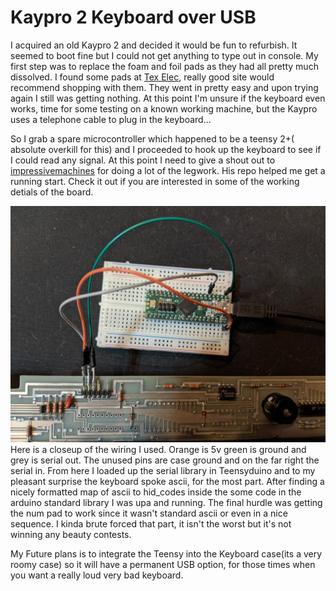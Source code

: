 # Kaypro 2 Keyboard over USB

I acquired an old Kaypro 2 and decided it would be fun to refurbish. It seemed to boot fine but I could not get anything to type out in console. My first step was to replace the foam and foil pads as they had all pretty much dissolved. I found some pads at [Tex Elec](https://texelec.com/product/foam-capacitive-pads-keytronic/), really good site would recommend shopping with them. They went in pretty easy and upon trying again I still was getting nothing. At this point I'm unsure if the keyboard even works, time for some testing on a known working machine, but the Kaypro uses a telephone cable to plug in the keyboard...

 So I grab a spare microcontroller which happened to be a teensy 2+( absolute overkill for this) and I proceeded to hook up the keyboard to see if I could read any signal. At this point I need to give a shout out to [impressivemachines](https://github.com/impressivemachines/Kaypro) for doing a lot of the legwork. His repo helped me get a running start. Check it out if you are interested in some of the working detials of the board.

 ![wires](wires.jpg) Here is a closeup of the wiring I used. Orange is 5v green is ground and grey is serial out. The unused pins are case ground and on the far right the serial in. From here I loaded up the serial library in Teensyduino and to my pleasant surprise the keyboard spoke ascii, for the most part. After finding a nicely formatted map of ascii to hid_codes inside the some code in the arduino standard library I was upa and running. The final hurdle was getting the num pad to work since it wasn't standard ascii or even in a nice sequence. I kinda brute forced that part, it isn't the worst but it's not winning any beauty contests.

 My Future plans is to integrate the Teensy into the Keyboard case(its a very roomy case) so it will have a permanent USB option, for those times when you want a really loud very bad keyboard.
